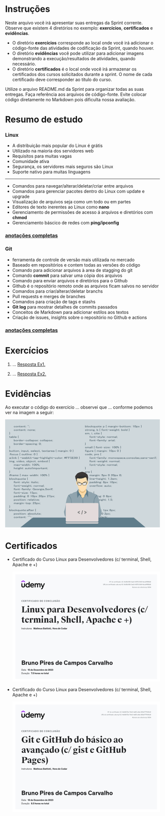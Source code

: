 # Instruções

Neste arquivo você irá apresentar suas entregas da Sprint corrente. Observe que existem 4 diretórios no exemplo: **exercícios**, **certificados** e **evidências**.

- O diretório **exercícios** corresponde ao local onde você irá adicionar o código-fonte das atividades de codificação da Sprint, quando houver.
- O diretório **evidências** você pode utilizar para adicionar imagens demonstrando a execução/resultados de atividades, quando necessário.
- O diretório **certificados** é o local onde você irá armazenar os certificados dos cursos solicitados durante a sprint. O nome de cada certificado deve corresponder ao título do curso.

Utilize o arquivo README.md da Sprint para organizar todas as suas entregas. Faça referência aos arquivos de código-fonte. Evite colocar código diretamente no Markdown pois dificulta nossa avaliação.

# Resumo de estudo

### Linux

- A distribuição mais popular do Linux é grátis
- Utilizado na maioria dos servidores web
- Requisitos para muitas vagas
- Comunidade ativa
- Segurança, os servidores mais seguros são Linux
- Suporte nativo para muitas linguagens

---

- Comandos para navegar/alterar/deletar/criar entre arquivos
- Comandos para gerenciar pacotes dentro do Linux com update e upgrade
- Visualização de arquivos seja como um todo ou em partes
- Editores de texto inerentes ao Linux como **nano**
- Gerenciamento de permissões de acesso á arquivos e diretórios com **chmod**
- Gerenciamento báscico de redes com **ping/ipconfig**

### [anotações completas](./resumos_estudo/linux.md)

### Git

- ferramenta de controle de versão mais utilizada no mercado
- Baseado em repositórios e contem todas as versões do código
- Comando para adicionar arquivos à area de stagging do git
- Comando **commit** para salvar uma cópia dos arquivos
- Comando para enviar arquivos e diretórios para o Github
- Github é o repositório remoto onde as arquivos ficam salvos no servidor
- Comandos para criar/alterar/deletar branchs
- Pull requests e merges de branches
- Comandos para criação de tags e stashs
- **Git log** para mostrar detalhes de commits passados
- Conceitos de Markdown para adicionar estilos aos textos
- Criação de issues, insights sobre o repositório no Github e actions

### [anotações completas](./resumos_estudo/git.md)

# Exercícios

1. ...
   [Resposta Ex1.](exercicios/ex1.txt)

2. ...
   [Resposta Ex2.](exercicios/ex2.txt)

# Evidências

Ao executar o código do exercício ... observei que ... conforme podemos ver na imagem a seguir:

![Evidencia 1](evidencias/sample.webp)

# Certificados

- Certificado do Curso Linux para Desenvolvedores (c/ terminal, Shell, Apache e +)

  ![Linux para Desenvolvedores (c/ terminal, Shell, Apache e +)](certificados/UC-8c88cf99-3ac9-4978-9fdf-fdccbfff66b6.jpg)

- Certificado do Curso Linux para Desenvolvedores (c/ terminal, Shell, Apache e +)

  ![Git e GitHub do básico ao avançado (c/ gist e GitHub Pages)](certificados/UC-4bd5b72e-7bb3-4a65-afda-593e777640c9.jpg)
